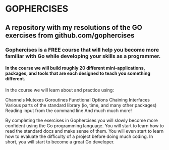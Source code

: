 # GOPHERCISES
## A repository with my resolutions of the GO exercises from github.com/gophercises

### Gophercises is a FREE course that will help you become more familiar with Go while developing your skills as a programmer. 
#### In the course we will build roughly 20 different mini-applications, packages, and tools that are each designed to teach you something different.

In the course we will learn about and practice using:

Channels
Mutexes
Goroutines
Functional Options
Chaining Interfaces
Various parts of the standard library (io, time, and many other packages)
Reading input from the command line
And much much more!

By completing the exercises in Gophercises you will slowly become more confident using the Go programming language. 
You will start to learn how to read the standard docs and make sense of them. You will even start to learn how to evaluate the difficulty of a project before doing much coding. 
In short, you will start to become a great Go developer.
